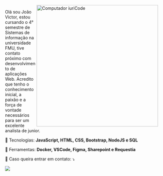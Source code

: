 <img src="https://raw.githubusercontent.com/MicaelliMedeiros/micaellimedeiros/master/image/computer-illustration.png" min-width="400px" max-width="400px" width="400px" align="right" alt="Computador iuriCode">

<p align="left"> 
 Olá sou João Victor, estou cursando o 4° semestre de Sistemas de informação na universidade FMU, tive contato próximo com desenvolvimento de aplicações Web. Acredito que tenho o conhecimento inicial, a paixão e a força de vontade necessários para ser um excelente analista de junior.
</p>

<p align="left">
  🦄 Tecnologias: <strong>JavaScript, HTML, CSS, Bootstrap, NodeJS e SQL</strong>
</p>

<p align="left">
  💼 Ferramentas: <strong>Docker, VSCode, Figma, Sharepoint e Requestia</strong>
</p>

<p align="left">
  💌 Caso queira entrar em contato: ⤵️
</p>

<p align="left">
  <a href="https://www.linkedin.com/in/joão-victor-costa-souza-3994b4147" alt="Linkedin">
  <img src="https://img.shields.io/badge/-Linkedin-0e76a8?style=flat-square&logo=Linkedin&logoColor=white&link=LINK-DO-SEU-LINKEDIN" /></a>
</p>  
